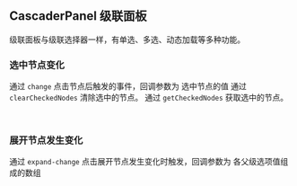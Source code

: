 <div class="demo-header">
<p class="overviewicon">
  <span class="wapi-form-dropdown"/>
</p>

## CascaderPanel 级联面板

<nova-uxlink widget-name="CascaderPanel"></nova-uxlink>

级联面板与级联选择器一样，有单选、多选、动态加载等多种功能。

</div>

### 选中节点变化

通过 `change` 点击节点后触发的事件，回调参数为 选中节点的值
通过 `clearCheckedNodes` 清除选中的节点。
通过 `getCheckedNodes` 获取选中的节点。


<nova-demo-view link="cascader-panel/change.vue"></nova-demo-view>

<br>

### 展开节点发生变化

通过 `expand-change` 点击展开节点发生变化时触发，回调参数为 各父级选项值组成的数组

<nova-demo-view link="cascader-panel/expand-change.vue"></nova-demo-view>

<br>
